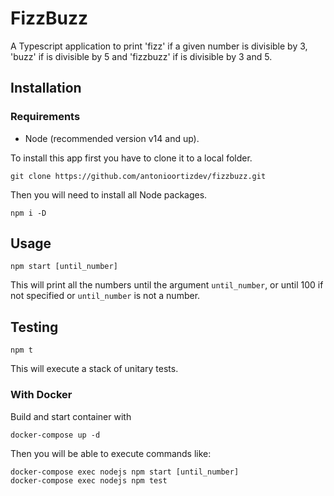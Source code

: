 # FizzBuzz

A Typescript application to print 'fizz' if a given number is divisible by 3, 'buzz' if is divisible by 5 and 'fizzbuzz' if is divisible by 3 and 5.

## Installation

### Requirements

- Node (recommended version v14 and up).

To install this app first you have to clone it to a local folder.

```
git clone https://github.com/antonioortizdev/fizzbuzz.git
```

Then you will need to install all Node packages.

```
npm i -D
```

## Usage

```
npm start [until_number]
```

This will print all the numbers until the argument ```until_number```, or until 100 if not specified or ```until_number``` is not a number.

## Testing

```
npm t
```

This will execute a stack of unitary tests.

### With Docker
Build and start container with
```
docker-compose up -d
```

Then you will be able to execute commands like:
```
docker-compose exec nodejs npm start [until_number]
docker-compose exec nodejs npm test
```


